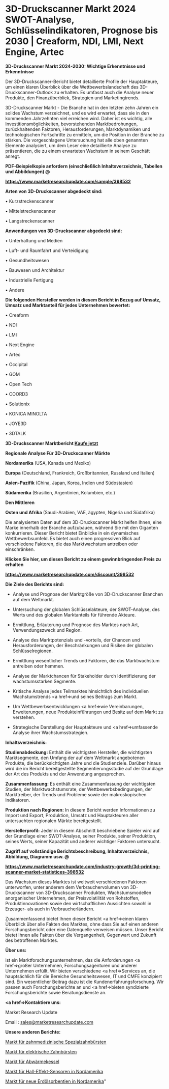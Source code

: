 # 3D-Druckscanner Markt 2024 SWOT-Analyse, Schlüsselindikatoren, Prognose bis 2030 | Creaform, NDI, LMI, Next Engine, Artec

<strong>3D-Druckscanner Markt 2024-2030: Wichtige Erkenntnisse und Erkenntnisse</strong>

Der 3D-Druckscanner-Bericht bietet detaillierte Profile der Hauptakteure, um einen klaren Überblick über die Wettbewerbslandschaft des 3D-Druckscanner-Outlook zu erhalten. Es umfasst auch die Analyse neuer Produkte, den Finanzüberblick, Strategien und Marketingtrends.

3D-Druckscanner Markt - Die Branche hat in den letzten zehn Jahren ein solides Wachstum verzeichnet, und es wird erwartet, dass sie in den kommenden Jahrzehnten viel erreichen wird. Daher ist es wichtig, alle Investitionsmöglichkeiten, bevorstehenden Marktbedrohungen, zurückhaltenden Faktoren, Herausforderungen, Marktdynamiken und technologischen Fortschritte zu ermitteln, um die Position in der Branche zu stärken. Die vorgeschlagene Untersuchung hat alle oben genannten Elemente analysiert, um dem Leser eine detaillierte Analyse zu präsentieren, die zu einem erwarteten Wachstum in seinem Geschäft anregt.



<strong><b>PDF-Beispielkopie anfordern (einschließlich Inhaltsverzeichnis, Tabellen und Abbildungen) @ </b></strong>

<strong><a href=https://www.marketresearchupdate.com/sample/398532>

<strong>https://www.marketresearchupdate.com/sample/398532</u></a></strong></strong>



<strong>Arten von 3D-Druckscanner abgedeckt sind:</strong>

• Kurzstreckenscanner

• Mittelstreckenscanner

• Langstreckenscanner



<strong>Anwendungen von 3D-Druckscanner abgedeckt sind:</strong>

• Unterhaltung und Medien

• Luft- und Raumfahrt und Verteidigung

• Gesundheitswesen

• Bauwesen und Architektur

• Industrielle Fertigung

• Andere



<strong>Die folgenden Hersteller werden in diesem Bericht in Bezug auf Umsatz, Umsatz und Marktanteil für jedes Unternehmen bewertet:</strong>

• Creaform

• NDI

• LMI

• Next Engine

• Artec

• Occipital

• GOM

• Open Tech

• COORD3

• Solutionix

• KONICA MINOLTA

• JOYE3D

• 3DTALK



<strong>3D-Druckscanner Marktbericht <a href=https://www.marketresearchupdate.com/buynow/398532>Kaufe jetzt</a></strong>



<strong>Regionale Analyse Für 3D-Druckscanner Märkte</strong>



<strong>Nordamerika</strong> (USA, Kanada und Mexiko)



<strong>Europa</strong> (Deutschland, Frankreich, Großbritannien, Russland und Italien)



<strong>Asien-Pazifik</strong> (China, Japan, Korea, Indien und Südostasien)



<strong>Südamerika</strong> (Brasilien, Argentinien, Kolumbien, etc.)



<strong>Den Mittleren</strong> 

<strong>Osten und Afrika</strong> (Saudi-Arabien, VAE, ägypten, Nigeria und Südafrika)

Die analysierten Daten auf dem 3D-Druckscanner Markt helfen Ihnen, eine Marke innerhalb der Branche aufzubauen, während Sie mit den Giganten konkurrieren. Dieser Bericht bietet Einblicke in ein dynamisches Wettbewerbsumfeld. Es bietet auch einen progressiven Blick auf verschiedene Faktoren, die das Marktwachstum antreiben oder einschränken.



<strong>Klicken Sie hier, um diesen Bericht zu einem gewinnbringenden Preis zu erhalten
</strong>

<strong><a href=https://www.marketresearchupdate.com/discount/398532>https://www.marketresearchupdate.com/discount/398532</b></u></strong></a>



<strong>Die Ziele des Berichts sind:</strong>

- Analyse und Prognose der Marktgröße von 3D-Druckscanner Branchen auf dem Weltmarkt.

- Untersuchung der globalen Schlüsselakteure, der SWOT-Analyse, des Werts und des globalen Marktanteils für führende Akteure.

- Ermittlung, Erläuterung und Prognose des Marktes nach Art, Verwendungszweck und Region.

- Analyse des Marktpotenzials und -vorteils, der Chancen und Herausforderungen, der Beschränkungen und Risiken der globalen Schlüsselregionen.

- Ermittlung wesentlicher Trends und Faktoren, die das Marktwachstum antreiben oder hemmen.

- Analyse der Marktchancen für Stakeholder durch Identifizierung der wachstumsstarken Segmente.

- Kritische Analyse jedes Teilmarktes hinsichtlich des individuellen Wachstumstrends <a href=>und</a> seines Beitrags zum Markt.

- Um Wettbewerbsentwicklungen <a href=>wie</a> Vereinbarungen, Erweiterungen, neue Produkteinführungen und Besitz auf dem Markt zu verstehen.

- Strategische Darstellung der Hauptakteure und <a href=>umfas</a>sende Analyse ihrer Wachstumsstrategien.



<strong>Inhaltsverzeichnis:</strong>



<strong>Studienabdeckung:</strong> Enthält die wichtigsten Hersteller, die wichtigsten Marktsegmente, den Umfang der auf dem Weltmarkt angebotenen Produkte, die berücksichtigten Jahre und die Studienziele. Darüber hinaus wird die im Bericht bereitgestellte Segmentierungsstudie auf der Grundlage der Art des Produkts und der Anwendung angesprochen.



<strong>Zusammenfassung:</strong> Es enthält eine Zusammenfassung der wichtigsten Studien, der Marktwachstumsrate, der Wettbewerbsbedingungen, der Markttreiber, der Trends und Probleme sowie der makroskopischen Indikatoren.



<strong>Produktion nach Regionen:</strong> In diesem Bericht werden Informationen zu Import und Export, Produktion, Umsatz und Hauptakteuren aller untersuchten regionalen Märkte bereitgestellt.



<strong>Herstellerprofil:</strong> Jeder in diesem Abschnitt beschriebene Spieler wird auf der Grundlage einer SWOT-Analyse, seiner Produkte, seiner Produktion, seines Werts, seiner Kapazität und anderer wichtiger Faktoren untersucht.



<strong><b>Zugriff auf vollständige Berichtsbeschreibung, Inhaltsverzeichnis, Abbildung, Diagramm usw. @ </b></strong>

<strong><a href=https://www.marketresearchupdate.com/industry-growth/3d-printing-scanner-market-statistices-398532>https://www.marketresearchupdate.com/industry-growth/3d-printing-scanner-market-statistices-398532</a></strong>

Das Wachstum dieses Marktes ist weltweit verschiedenen Faktoren unterworfen, unter anderem dem Verbrauchervolumen von 3D-Druckscanner von 3D-Druckscanner Produkten, Wachstumsmodellen anorganischer Unternehmen, der Preisvolatilität von Rohstoffen, Produktinnovationen sowie den wirtschaftlichen Aussichten sowohl in Erzeuger- als auch in Verbraucherländern.

Zusammenfassend bietet Ihnen dieser Bericht <a href=>einen</a> klaren Überblick über alle Fakten des Marktes, ohne dass Sie auf einen anderen Forschungsbericht oder eine Datenquelle verweisen müssen. Unser Bericht bietet Ihnen alle Fakten über die Vergangenheit, Gegenwart und Zukunft des betroffenen Marktes.



<strong>Über uns:</strong>

 ist ein Marktforschungsunternehmen, das die Anforderungen <a href=>großer</a> Unternehmen, Forschungsagenturen und anderer Unternehmen erfüllt. Wir bieten verschiedene <a href=>Services</a> an, die hauptsächlich für die Bereiche Gesundheitswesen, IT und CMFE konzipiert sind. Ein wesentlicher Beitrag dazu ist die Kundenerfahrungsforschung. Wir passen auch Forschungsberichte an und <a href=>bieten</a> syndizierte Forschungsberichte sowie Beratungsdienste an.



<strong><a href=>Kontaktiere uns:</a></strong>

Market Research Update

Email : sales@marketresearchupdate.com



<strong>Unsere anderen Berichte:</strong>

<a href=https://www.linkedin.com/pulse/dental-special-toothbrush-market-expected-witness>Markt für zahnmedizinische Spezialzahnbürsten</a>

<a href=https://www.linkedin.com/pulse/electric-toothbrush-market-size-trends-consumption>Markt für elektrische Zahnbürsten</a>

<a href=https://www.linkedin.com/pulse/waste-heat-boiler-market-outlooks-2023-size>Markt für Abwärmekessel</a>

<a href=https://www.linkedin.com/pulse/north-america-hall-effect-sensors-market-2023-global-industry>Markt für Hall-Effekt-Sensoren in Nordamerika</a>

<a href=https://www.linkedin.com/pulse/north-america-new-petroleum-sorbents-market-demand-growth>Markt für neue Erdölsorbentien in Nordamerika</a>"
